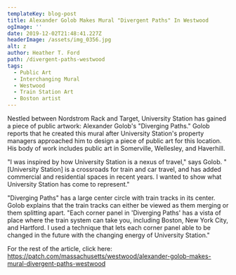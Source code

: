 ```yaml
---
templateKey: blog-post
title: Alexander Golob Makes Mural "Divergent Paths" In Westwood
ogImage: ''
date: 2019-12-02T21:48:41.227Z
headerImage: /assets/img_0356.jpg
alt: z
author: Heather T. Ford
path: /divergent-paths-westwood
tags:
  - Public Art
  - Interchanging Mural
  - Westwood
  - Train Station Art
  - Boston artist
---
```

Nestled between Nordstrom Rack and Target, University Station has gained a piece of public artwork: Alexander Golob's "Diverging Paths." Golob reports that he created this mural after University Station's property managers approached him to design a piece of public art for this location. His body of work includes public art in Somerville, Wellesley, and Haverhill.

"I was inspired by how University Station is a nexus of travel," says Golob. "\[University Station] is a crossroads for train and car travel, and has added commercial and residential spaces in recent years. I wanted to show what University Station has come to represent."

"Diverging Paths" has a large center circle with train tracks in its center. Golob explains that the train tracks can either be viewed as them merging or them splitting apart. "Each corner panel in 'Diverging Paths' has a vista of place where the train system can take you, including Boston, New York City, and Hartford. I used a technique that lets each corner panel able to be changed in the future with the changing energy of University Station."

For the rest of the article, click here: [https://patch.com/massachusetts/westwood/alexander-golob-makes-mural-divergent-paths-westwood ](https://patch.com/massachusetts/westwood/alexander-golob-makes-mural-divergent-paths-westwood)
